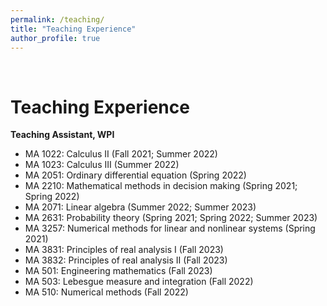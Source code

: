 ```yaml
---
permalink: /teaching/
title: "Teaching Experience"
author_profile: true
---
```

<br>

Teaching Experience
======
**Teaching Assistant, WPI**
- MA 1022: Calculus II (Fall 2021; Summer 2022)
- MA 1023: Calculus III (Summer 2022)
- MA 2051: Ordinary differential equation (Spring 2022)
- MA 2210: Mathematical methods in decision making (Spring 2021; Spring 2022)
- MA 2071: Linear algebra (Summer 2022; Summer 2023)
- MA 2631: Probability theory (Spring 2021; Spring 2022; Summer 2023)
- MA 3257: Numerical methods for linear and nonlinear systems (Spring 2021)
- MA 3831: Principles of real analysis I (Fall 2023)
- MA 3832: Principles of real analysis II (Fall 2023)
- MA 501: Engineering mathematics (Fall 2023)
- MA 503: Lebesgue measure and integration (Fall 2022)
- MA 510: Numerical methods (Fall 2022)
